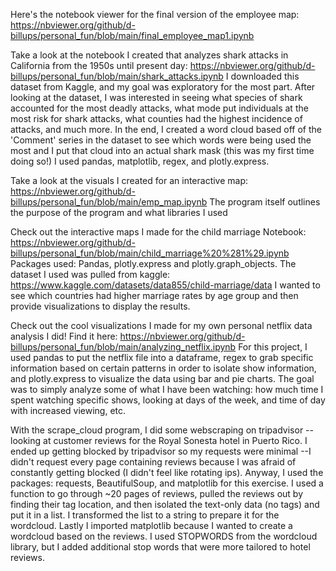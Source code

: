 Here's the notebook viewer for the final version of the employee map: https://nbviewer.org/github/d-billups/personal_fun/blob/main/final_employee_map1.ipynb

Take a look at the notebook I created that analyzes shark attacks in California from the 1950s until present day: https://nbviewer.org/github/d-billups/personal_fun/blob/main/shark_attacks.ipynb
I downloaded this dataset from Kaggle, and my goal was exploratory for the most part. After looking at the dataset, I was interested in seeing what species of shark accounted for the most deadly attacks, what mode put individuals at the most risk for shark attacks, what counties had the highest incidence of attacks, and much more. In the end, I created a word cloud based off of the 'Comment' series in the dataset to see which words were being used the most and I put that cloud into an actual shark mask (this was my first time doing so!) I used pandas, matplotlib, regex, and plotly.express.

Take a look at the visuals I created for an interactive map: https://nbviewer.org/github/d-billups/personal_fun/blob/main/emp_map.ipynb
The program itself outlines the purpose of the program and what libraries I used

Check out the interactive maps I made for the child marriage Notebook:
https://nbviewer.org/github/d-billups/personal_fun/blob/main/child_marriage%20%281%29.ipynb 
Packages used: Pandas, plotly.express and plotly.graph_objects. The dataset I used was pulled from kaggle: https://www.kaggle.com/datasets/data855/child-marriage/data 
I wanted to see which countries had higher marriage rates by age group and then provide visualizations to display the results.

Check out the cool visualizations I made for my own personal netflix data analysis I did!
Find it here: https://nbviewer.org/github/d-billups/personal_fun/blob/main/analyzing_netflix.ipynb
For this project, I used pandas to put the netflix file into a dataframe, regex to grab specific information based on certain patterns in order to isolate show information, and plotly.express to visualize the data using bar and pie charts. The goal was to simply analyze some of what I have been watching: how much time I spent watching specific shows, looking at days of the week, and time of day with increased viewing, etc.

With the scrape_cloud program, I did some webscraping on tripadvisor --looking at customer reviews for the Royal Sonesta hotel in Puerto Rico. I ended up getting blocked by tripadvisor so my requests were minimal --I didn't request every page containing reviews because I was afraid of constantly getting blocked (I didn't feel like rotating ips). Anyway, I used the packages: requests, BeautifulSoup, and matplotlib for this exercise. I used a function to go through ~20 pages of reviews, pulled the reviews out by finding their tag location, and then isolated the text-only data (no tags) and put it in a list. I transformed the list to a string to prepare it for the wordcloud. Lastly I imported matplotlib because I wanted to create a wordcloud based on the reviews. I used STOPWORDS from the wordcloud library, but I added additional stop words that were more tailored to hotel reviews.
